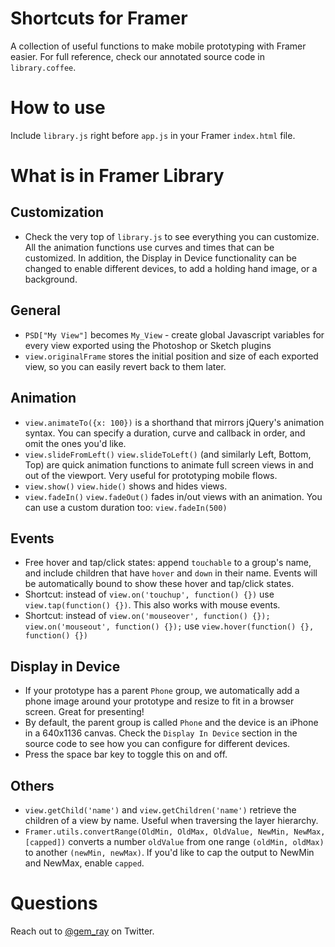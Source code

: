 # Shortcuts for Framer

A collection of useful functions to make mobile prototyping with Framer easier.  For full reference, check our annotated source code in `library.coffee`.

# How to use

Include `library.js` right before `app.js` in your Framer `index.html` file.

# What is in Framer Library

## Customization
* Check the very top of `library.js` to see everything you can customize. All the animation functions use curves and times that can be customized. In addition, the Display in Device functionality can be changed to enable different devices, to add a holding hand image, or a background.

## General
* `PSD["My View"]` becomes `My_View` - create global Javascript variables for every view exported using the Photoshop or Sketch plugins
* `view.originalFrame` stores the initial position and size of each exported view, so you can easily revert back to them later.

## Animation
* `view.animateTo({x: 100})` is a shorthand that mirrors jQuery's animation syntax. You can specify a duration, curve and callback in order, and omit the ones you'd like.
* `view.slideFromLeft()` `view.slideToLeft()` (and similarly Left, Bottom, Top) are quick animation functions to animate full screen views in and out of the viewport. Very useful for prototyping mobile flows.
* `view.show()` `view.hide()` shows and hides views.
* `view.fadeIn()` `view.fadeOut()` fades in/out views with an animation. You can use a custom duration too: `view.fadeIn(500)`

## Events
* Free hover and tap/click states: append `touchable` to a group's name, and include children that have `hover` and `down` in their name. Events will be automatically bound to show these hover and tap/click states.
* Shortcut: instead of `view.on('touchup', function() {})` use `view.tap(function() {})`. This also works with mouse events.
* Shortcut: instead of `view.on('mouseover', function() {}); view.on('mouseout', function() {});` use `view.hover(function() {}, function() {})`

## Display in Device
* If your prototype has a parent `Phone` group, we automatically add a phone image around your prototype and resize to fit in a browser screen. Great for presenting!
* By default, the parent group is called `Phone` and the device is an iPhone in a 640x1136 canvas. Check the `Display In Device` section in the source code to see how you can configure for different devices.
* Press the space bar key to toggle this on and off.

## Others
* `view.getChild('name')` and `view.getChildren('name')` retrieve the children of a view by name. Useful when traversing the layer hierarchy.
* `Framer.utils.convertRange(OldMin, OldMax, OldValue, NewMin, NewMax, [capped])` converts a number `oldValue` from one range `(oldMin, oldMax)` to another `(newMin, newMax)`. If you'd like to cap the output to NewMin and NewMax, enable `capped`.

# Questions

Reach out to [@gem_ray](https://twitter.com/gem_ray) on Twitter.